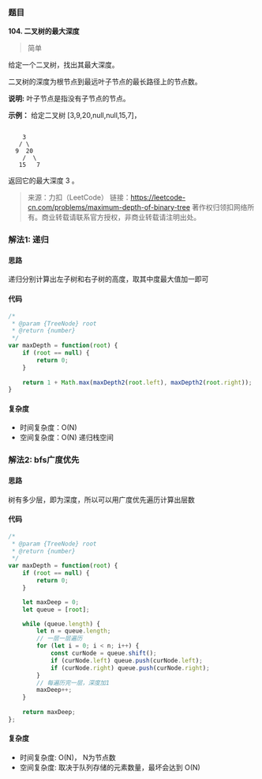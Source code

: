 ### 题目
**104. 二叉树的最大深度**
>简单

给定一个二叉树，找出其最大深度。

二叉树的深度为根节点到最远叶子节点的最长路径上的节点数。

**说明:** 叶子节点是指没有子节点的节点。

**示例：**
给定二叉树 [3,9,20,null,null,15,7]，
```

    3
   / \
  9  20
    /  \
   15   7
```
返回它的最大深度 3 。

>来源：力扣（LeetCode）
链接：https://leetcode-cn.com/problems/maximum-depth-of-binary-tree
著作权归领扣网络所有。商业转载请联系官方授权，非商业转载请注明出处。

### 解法1: 递归
#### 思路
递归分别计算出左子树和右子树的高度，取其中度最大值加一即可

#### 代码
```javascript
/*
 * @param {TreeNode} root
 * @return {number}
 */
var maxDepth = function(root) {
    if (root == null) {
        return 0;
    }
    
    return 1 + Math.max(maxDepth2(root.left), maxDepth2(root.right));
}

```

#### 复杂度
* 时间复杂度：O(N)
* 空间复杂度：O(N) 递归栈空间

### 解法2: bfs广度优先

#### 思路
树有多少层，即为深度，所以可以用广度优先遍历计算出层数

#### 代码
```javascript
/*
 * @param {TreeNode} root
 * @return {number}
 */
var maxDepth = function(root) {
    if (root == null) {
        return 0;
    }

    let maxDeep = 0;
    let queue = [root];

    while (queue.length) {
        let n = queue.length;
        // 一层一层遍历
        for (let i = 0; i < n; i++) {
            const curNode = queue.shift();
            if (curNode.left) queue.push(curNode.left);
            if (curNode.right) queue.push(curNode.right);
        }
        // 每遍历完一层，深度加1
        maxDeep++;
    }
    
    return maxDeep;
};

```

#### 复杂度
* 时间复杂度: O(N)， N为节点数
* 空间复杂度: 取决于队列存储的元素数量，最坏会达到 O(N)